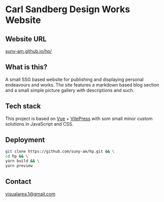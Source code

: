 # Carl Sandberg Design Works Website

## Website URL
[suny-am.github.io/hp/](https://suny-am.github.io/hp/)

## What is this?
A small SSG based website for publishing and displaying personal endeavours and works.
The site features a markdown based blog section and a small simple picture gallery with descriptions and such.

## Tech stack
This project is based on [Vue](https://vuejs.org/) + [VitePress](https://vitepress.dev/guide/getting-started) with som small minor custom solutions in JavaScript and CSS.

## Deployment
```bash
git clone https://github.com/suny-am/hp.git && \
cd hp && \
yarn build && \
yarn preview
```
## Contact
[visualarea.1@gmail.com](mailto:visualarea.1@gmail.com)
